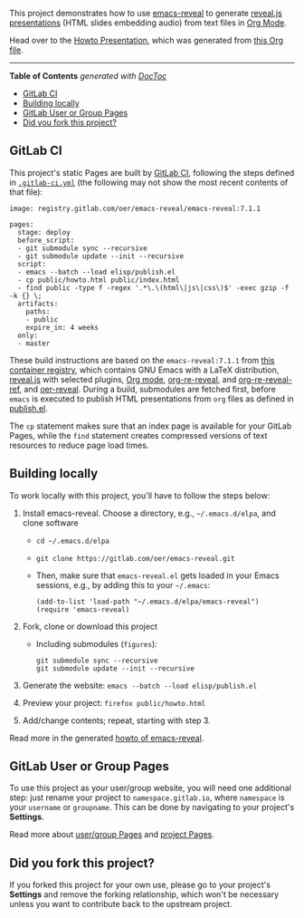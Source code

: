 <!--- Local IspellDict: en -->
<!--- SPDX-FileCopyrightText: 2017-2020 Jens Lechtenbörger -->
<!--- SPDX-License-Identifier: CC-BY-SA-4.0 -->


This project demonstrates how to use
[emacs-reveal](https://gitlab.com/oer/emacs-reveal) to generate
[reveal.js presentations](https://revealjs.com/)
(HTML slides embedding audio)
from text files in [Org Mode](https://orgmode.org/).

Head over to the
[Howto Presentation](https://oer.gitlab.io/emacs-reveal-howto/howto.html),
which was generated from [this Org file](howto.org).

---

<!-- START doctoc generated TOC please keep comment here to allow auto update -->
<!-- DON'T EDIT THIS SECTION, INSTEAD RE-RUN doctoc TO UPDATE -->
**Table of Contents**  *generated with [DocToc](https://github.com/thlorenz/doctoc)*

- [GitLab CI](#gitlab-ci)
- [Building locally](#building-locally)
- [GitLab User or Group Pages](#gitlab-user-or-group-pages)
- [Did you fork this project?](#did-you-fork-this-project)

<!-- END doctoc generated TOC please keep comment here to allow auto update -->

## GitLab CI

This project's static Pages are built by [GitLab CI][ci], following the steps
defined in [`.gitlab-ci.yml`](.gitlab-ci.yml) (the following may not
show the most recent contents of that file):

```
image: registry.gitlab.com/oer/emacs-reveal/emacs-reveal:7.1.1

pages:
  stage: deploy
  before_script:
  - git submodule sync --recursive
  - git submodule update --init --recursive
  script:
  - emacs --batch --load elisp/publish.el
  - cp public/howto.html public/index.html
  - find public -type f -regex '.*\.\(html\|js\|css\)$' -exec gzip -f -k {} \;
  artifacts:
    paths:
    - public
    expire_in: 4 weeks
  only:
  - master
```

These build instructions are based on the `emacs-reveal:7.1.1` from
[this container registry](https://gitlab.com/oer/emacs-reveal/container_registry),
which contains GNU Emacs with a LaTeX
distribution, [reveal.js](https://revealjs.com/) with selected plugins,
[Org mode](https://orgmode.org/),
[org-re-reveal](https://gitlab.com/oer/org-re-reveal), and
[org-re-reveal-ref](https://gitlab.com/oer/org-re-reveal-ref), and
[oer-reveal](https://gitlab.com/oer/oer-reveal).
During a build, submodules are fetched first, before `emacs` is
executed to publish HTML presentations from `org` files as defined in
[publish.el](elisp/publish.el).

The `cp` statement makes sure that an index page is available for your
GitLab Pages, while the `find` statement creates compressed versions
of text resources to reduce page load times.

## Building locally

To work locally with this project, you'll have to follow the steps below:

1. Install emacs-reveal.  Choose a directory, e.g., `~/.emacs.d/elpa`, and clone software
   - `cd ~/.emacs.d/elpa`
   - `git clone https://gitlab.com/oer/emacs-reveal.git`
   - Then, make sure that `emacs-reveal.el` gets loaded in
     your Emacs sessions, e.g., by adding this to your `~/.emacs`:

     ```
     (add-to-list 'load-path "~/.emacs.d/elpa/emacs-reveal")
     (require 'emacs-reveal)
     ```

2. Fork, clone or download this project
   - Including submodules (`figures`):

     ```
     git submodule sync --recursive
     git submodule update --init --recursive
     ```

3. Generate the website: `emacs --batch --load elisp/publish.el`
4. Preview your project: `firefox public/howto.html`
5. Add/change contents; repeat, starting with step 3.

Read more in the generated [howto of emacs-reveal](https://oer.gitlab.io/emacs-reveal-howto/howto.html).

## GitLab User or Group Pages

To use this project as your user/group website, you will need one additional
step: just rename your project to `namespace.gitlab.io`, where `namespace` is
your `username` or `groupname`. This can be done by navigating to your
project's **Settings**.

Read more about [user/group Pages][userpages] and [project Pages][projpages].

## Did you fork this project?

If you forked this project for your own use, please go to your project's
**Settings** and remove the forking relationship, which won't be necessary
unless you want to contribute back to the upstream project.

[ci]: https://about.gitlab.com/gitlab-ci/
[userpages]: https://docs.gitlab.com/ce/user/project/pages/introduction.html#user-or-group-pages
[projpages]: https://docs.gitlab.com/ce/user/project/pages/introduction.html#project-pages
